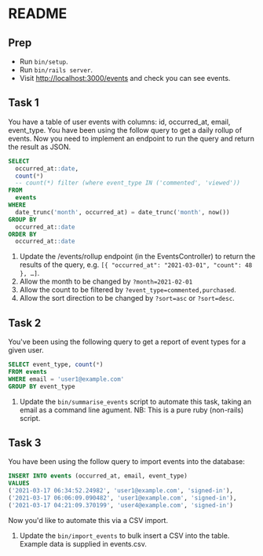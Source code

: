 # README

## Prep

* Run `bin/setup`.
* Run `bin/rails server`.
* Visit <http://localhost:3000/events> and check you can see events.

## Task 1

You have a table of user events with columns: id, occurred_at, email, event_type.
You have been using the follow query to get a daily rollup of events. Now you
need to implement an endpoint to run the query and return the result as JSON.

```sql
SELECT
  occurred_at::date,
  count(*)
  -- count(*) filter (where event_type IN ('commented', 'viewed'))
FROM
  events
WHERE
  date_trunc('month', occurred_at) = date_trunc('month', now())
GROUP BY
  occurred_at::date
ORDER BY
  occurred_at::date
```

1. Update the /events/rollup endpoint (in the EventsController) to return the
   results of the query, e.g. `[{ "occurred_at": "2021-03-01", "count": 48 }, …]`.
2. Allow the month to be changed by `?month=2021-02-01`
3. Allow the count to be filtered by `?event_type=commented,purchased`.
4. Allow the sort direction to be changed by `?sort=asc` or `?sort=desc`.

## Task 2

You've been using the following query to get a report of event types for a given user.

```sql
SELECT event_type, count(*)
FROM events
WHERE email = 'user1@example.com'
GROUP BY event_type
```

1. Update the `bin/summarise_events` script to automate this task, taking an email
   as a command line agument. NB: This is a pure ruby (non-rails) script.

## Task 3

You have been using the follow query to import events into the database:

```sql
INSERT INTO events (occurred_at, email, event_type)
VALUES
('2021-03-17 06:34:52.24982', 'user1@example.com', 'signed-in'),
('2021-03-17 06:06:09.090482', 'user1@example.com', 'signed-in'),
('2021-03-17 04:21:09.370199', 'user4@example.com', 'signed-in')
```
Now you'd like to automate this via a CSV import.

1. Update the `bin/import_events` to bulk insert a CSV into the table. Example
   data is supplied in events.csv.
